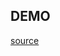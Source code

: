 ## DEMO

<a href="https://www.youtube.com/watch?v=h_lcZcBcQ0o"><i class="fa fa-youtube"></i> source</a>